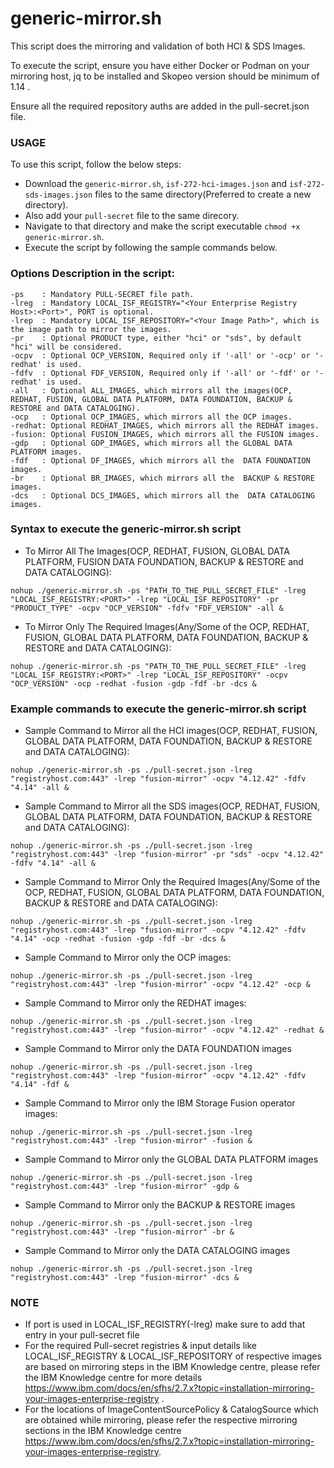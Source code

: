 # generic-mirror.sh

This script does the mirroring and validation of both HCI & SDS Images.

To execute the script, ensure you have either Docker or Podman on your mirroring host, jq to be installed and Skopeo version should be minimum of 1.14 .

Ensure all the required repository auths are added in the pull-secret.json file.

### USAGE
To use this script, follow the below steps:
- Download the `generic-mirror.sh`, `isf-272-hci-images.json` and `isf-272-sds-images.json` files to the same directory(Preferred to create a new directory).
- Also add your `pull-secret` file to the same direcory.
- Navigate to that directory and make the script executable `chmod +x generic-mirror.sh`.
- Execute the script by following the sample commands below.

### Options Description in the script:
```
-ps    : Mandatory PULL-SECRET file path.
-lreg  : Mandatory LOCAL_ISF_REGISTRY="<Your Enterprise Registry Host>:<Port>", PORT is optional.
-lrep  : Mandatory LOCAL_ISF_REPOSITORY="<Your Image Path>", which is the image path to mirror the images.
-pr    : Optional PRODUCT type, either "hci" or "sds", by default "hci" will be considered.
-ocpv  : Optional OCP_VERSION, Required only if '-all' or '-ocp' or '-redhat' is used.
-fdfv  : Optional FDF_VERSION, Required only if '-all' or '-fdf' or '-redhat' is used.
-all   : Optional ALL_IMAGES, which mirrors all the images(OCP, REDHAT, FUSION, GLOBAL DATA PLATFORM, DATA FOUNDATION, BACKUP & RESTORE and DATA CATALOGING).
-ocp   : Optional OCP_IMAGES, which mirrors all the OCP images.
-redhat: Optional REDHAT_IMAGES, which mirrors all the REDHAT images.
-fusion: Optional FUSION_IMAGES, which mirrors all the FUSION images.
-gdp   : Optional GDP_IMAGES, which mirrors all the GLOBAL DATA PLATFORM images.
-fdf   : Optional DF_IMAGES, which mirrors all the  DATA FOUNDATION images.
-br    : Optional BR_IMAGES, which mirrors all the  BACKUP & RESTORE images.
-dcs   : Optional DCS_IMAGES, which mirrors all the  DATA CATALOGING images.
```

### Syntax to execute the generic-mirror.sh script
- To Mirror All The Images(OCP, REDHAT, FUSION, GLOBAL DATA PLATFORM, FUSION DATA FOUNDATION, BACKUP & RESTORE and DATA CATALOGING):
```
nohup ./generic-mirror.sh -ps "PATH_TO_THE_PULL_SECRET_FILE" -lreg "LOCAL_ISF_REGISTRY:<PORT>" -lrep "LOCAL_ISF_REPOSITORY" -pr "PRODUCT_TYPE" -ocpv "OCP_VERSION" -fdfv "FDF_VERSION" -all &
```

- To Mirror Only The Required Images(Any/Some of the OCP, REDHAT, FUSION, GLOBAL DATA PLATFORM, DATA FOUNDATION, BACKUP & RESTORE and DATA CATALOGING):
```
nohup ./generic-mirror.sh -ps "PATH_TO_THE_PULL_SECRET_FILE" -lreg "LOCAL_ISF_REGISTRY:<PORT>" -lrep "LOCAL_ISF_REPOSITORY" -ocpv "OCP_VERSION" -ocp -redhat -fusion -gdp -fdf -br -dcs &
```

### Example commands to execute the generic-mirror.sh script
- Sample Command to Mirror all the HCI images(OCP, REDHAT, FUSION, GLOBAL DATA PLATFORM, DATA FOUNDATION, BACKUP & RESTORE and DATA CATALOGING):
```
nohup ./generic-mirror.sh -ps ./pull-secret.json -lreg "registryhost.com:443" -lrep "fusion-mirror" -ocpv "4.12.42" -fdfv "4.14" -all &
```

- Sample Command to Mirror all the SDS images(OCP, REDHAT, FUSION, GLOBAL DATA PLATFORM, DATA FOUNDATION, BACKUP & RESTORE and DATA CATALOGING):
```
nohup ./generic-mirror.sh -ps ./pull-secret.json -lreg "registryhost.com:443" -lrep "fusion-mirror" -pr "sds" -ocpv "4.12.42" -fdfv "4.14" -all &
```

- Sample Command to Mirror Only the Required Images(Any/Some of the OCP, REDHAT, FUSION, GLOBAL DATA PLATFORM, DATA FOUNDATION, BACKUP & RESTORE and DATA CATALOGING):
```
nohup ./generic-mirror.sh -ps ./pull-secret.json -lreg "registryhost.com:443" -lrep "fusion-mirror" -ocpv "4.12.42" -fdfv "4.14" -ocp -redhat -fusion -gdp -fdf -br -dcs &
```

- Sample Command to Mirror only the OCP images:
```
nohup ./generic-mirror.sh -ps ./pull-secret.json -lreg "registryhost.com:443" -lrep "fusion-mirror" -ocpv "4.12.42" -ocp &
```

- Sample Command to Mirror only the REDHAT images:
```
nohup ./generic-mirror.sh -ps ./pull-secret.json -lreg "registryhost.com:443" -lrep "fusion-mirror" -ocpv "4.12.42" -redhat &
```

- Sample Command to Mirror only the DATA FOUNDATION images
```
nohup ./generic-mirror.sh -ps ./pull-secret.json -lreg "registryhost.com:443" -lrep "fusion-mirror" -ocpv "4.12.42" -fdfv "4.14" -fdf &
```

- Sample Command to Mirror only the IBM Storage Fusion operator images:
```
nohup ./generic-mirror.sh -ps ./pull-secret.json -lreg "registryhost.com:443" -lrep "fusion-mirror" -fusion &
```

- Sample Command to Mirror only the GLOBAL DATA PLATFORM images
```
nohup ./generic-mirror.sh -ps ./pull-secret.json -lreg "registryhost.com:443" -lrep "fusion-mirror" -gdp &
```

- Sample Command to Mirror only the BACKUP & RESTORE images
```
nohup ./generic-mirror.sh -ps ./pull-secret.json -lreg "registryhost.com:443" -lrep "fusion-mirror" -br &
```

- Sample Command to Mirror only the DATA CATALOGING images
```
nohup ./generic-mirror.sh -ps ./pull-secret.json -lreg "registryhost.com:443" -lrep "fusion-mirror" -dcs &
```

### NOTE
- If port is used in LOCAL_ISF_REGISTRY(-lreg) make sure to add that entry in your pull-secret file
- For the required Pull-secret registries & input details like LOCAL_ISF_REGISTRY & LOCAL_ISF_REPOSITORY of respective images are based on mirroring steps in the IBM Knowledge centre, please refer the IBM Knowledge centre for more details https://www.ibm.com/docs/en/sfhs/2.7.x?topic=installation-mirroring-your-images-enterprise-registry .
- For the locations of ImageContentSourcePolicy & CatalogSource which are obtained while mirroring, please refer the respective mirroring sections in the IBM Knowledge centre https://www.ibm.com/docs/en/sfhs/2.7.x?topic=installation-mirroring-your-images-enterprise-registry.
